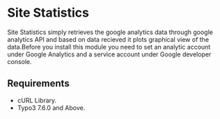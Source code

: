 # Site Statistics

Site Statistics simply retrieves the google analytics data through google analytics API and based on data recieved it plots graphical view of the data.Before you install this module you need to set an analytic account under Google Analytics and a service account under Google developer console.

Requirements
------------
- cURL Library.
- Typo3 7.6.0 and Above.